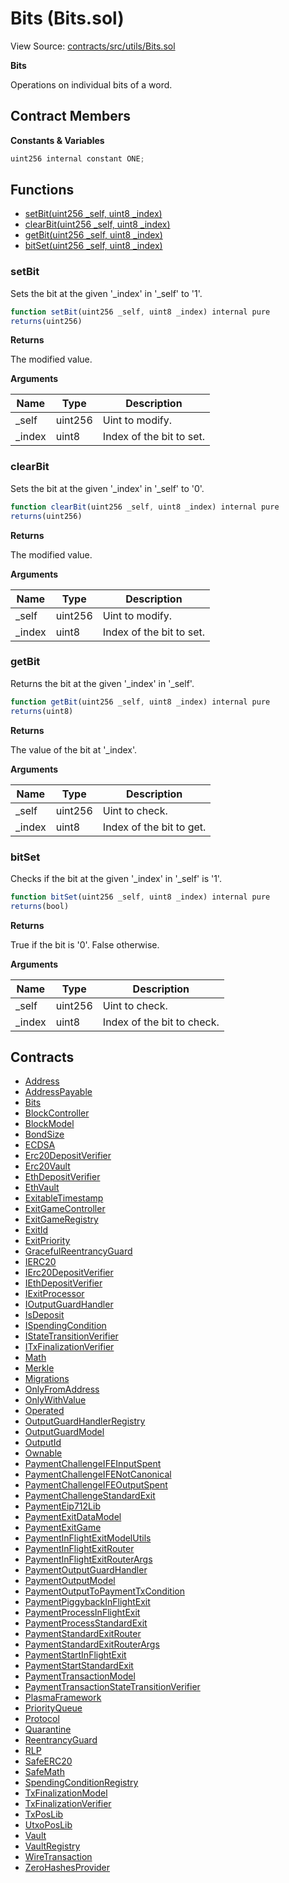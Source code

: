 # Bits (Bits.sol)

View Source: [contracts/src/utils/Bits.sol](../contracts/src/utils/Bits.sol)

**Bits**

Operations on individual bits of a word.

## Contract Members
**Constants & Variables**

```js
uint256 internal constant ONE;

```

## Functions

- [setBit(uint256 _self, uint8 _index)](#setbit)
- [clearBit(uint256 _self, uint8 _index)](#clearbit)
- [getBit(uint256 _self, uint8 _index)](#getbit)
- [bitSet(uint256 _self, uint8 _index)](#bitset)

### setBit

Sets the bit at the given '_index' in '_self' to '1'.

```js
function setBit(uint256 _self, uint8 _index) internal pure
returns(uint256)
```

**Returns**

The modified value.

**Arguments**

| Name        | Type           | Description  |
| ------------- |------------- | -----|
| _self | uint256 | Uint to modify. | 
| _index | uint8 | Index of the bit to set. | 

### clearBit

Sets the bit at the given '_index' in '_self' to '0'.

```js
function clearBit(uint256 _self, uint8 _index) internal pure
returns(uint256)
```

**Returns**

The modified value.

**Arguments**

| Name        | Type           | Description  |
| ------------- |------------- | -----|
| _self | uint256 | Uint to modify. | 
| _index | uint8 | Index of the bit to set. | 

### getBit

Returns the bit at the given '_index' in '_self'.

```js
function getBit(uint256 _self, uint8 _index) internal pure
returns(uint8)
```

**Returns**

The value of the bit at '_index'.

**Arguments**

| Name        | Type           | Description  |
| ------------- |------------- | -----|
| _self | uint256 | Uint to check. | 
| _index | uint8 | Index of the bit to get. | 

### bitSet

Checks if the bit at the given '_index' in '_self' is '1'.

```js
function bitSet(uint256 _self, uint8 _index) internal pure
returns(bool)
```

**Returns**

True if the bit is '0'. False otherwise.

**Arguments**

| Name        | Type           | Description  |
| ------------- |------------- | -----|
| _self | uint256 | Uint to check. | 
| _index | uint8 | Index of the bit to check. | 

## Contracts

* [Address](Address.md)
* [AddressPayable](AddressPayable.md)
* [Bits](Bits.md)
* [BlockController](BlockController.md)
* [BlockModel](BlockModel.md)
* [BondSize](BondSize.md)
* [ECDSA](ECDSA.md)
* [Erc20DepositVerifier](Erc20DepositVerifier.md)
* [Erc20Vault](Erc20Vault.md)
* [EthDepositVerifier](EthDepositVerifier.md)
* [EthVault](EthVault.md)
* [ExitableTimestamp](ExitableTimestamp.md)
* [ExitGameController](ExitGameController.md)
* [ExitGameRegistry](ExitGameRegistry.md)
* [ExitId](ExitId.md)
* [ExitPriority](ExitPriority.md)
* [GracefulReentrancyGuard](GracefulReentrancyGuard.md)
* [IERC20](IERC20.md)
* [IErc20DepositVerifier](IErc20DepositVerifier.md)
* [IEthDepositVerifier](IEthDepositVerifier.md)
* [IExitProcessor](IExitProcessor.md)
* [IOutputGuardHandler](IOutputGuardHandler.md)
* [IsDeposit](IsDeposit.md)
* [ISpendingCondition](ISpendingCondition.md)
* [IStateTransitionVerifier](IStateTransitionVerifier.md)
* [ITxFinalizationVerifier](ITxFinalizationVerifier.md)
* [Math](Math.md)
* [Merkle](Merkle.md)
* [Migrations](Migrations.md)
* [OnlyFromAddress](OnlyFromAddress.md)
* [OnlyWithValue](OnlyWithValue.md)
* [Operated](Operated.md)
* [OutputGuardHandlerRegistry](OutputGuardHandlerRegistry.md)
* [OutputGuardModel](OutputGuardModel.md)
* [OutputId](OutputId.md)
* [Ownable](Ownable.md)
* [PaymentChallengeIFEInputSpent](PaymentChallengeIFEInputSpent.md)
* [PaymentChallengeIFENotCanonical](PaymentChallengeIFENotCanonical.md)
* [PaymentChallengeIFEOutputSpent](PaymentChallengeIFEOutputSpent.md)
* [PaymentChallengeStandardExit](PaymentChallengeStandardExit.md)
* [PaymentEip712Lib](PaymentEip712Lib.md)
* [PaymentExitDataModel](PaymentExitDataModel.md)
* [PaymentExitGame](PaymentExitGame.md)
* [PaymentInFlightExitModelUtils](PaymentInFlightExitModelUtils.md)
* [PaymentInFlightExitRouter](PaymentInFlightExitRouter.md)
* [PaymentInFlightExitRouterArgs](PaymentInFlightExitRouterArgs.md)
* [PaymentOutputGuardHandler](PaymentOutputGuardHandler.md)
* [PaymentOutputModel](PaymentOutputModel.md)
* [PaymentOutputToPaymentTxCondition](PaymentOutputToPaymentTxCondition.md)
* [PaymentPiggybackInFlightExit](PaymentPiggybackInFlightExit.md)
* [PaymentProcessInFlightExit](PaymentProcessInFlightExit.md)
* [PaymentProcessStandardExit](PaymentProcessStandardExit.md)
* [PaymentStandardExitRouter](PaymentStandardExitRouter.md)
* [PaymentStandardExitRouterArgs](PaymentStandardExitRouterArgs.md)
* [PaymentStartInFlightExit](PaymentStartInFlightExit.md)
* [PaymentStartStandardExit](PaymentStartStandardExit.md)
* [PaymentTransactionModel](PaymentTransactionModel.md)
* [PaymentTransactionStateTransitionVerifier](PaymentTransactionStateTransitionVerifier.md)
* [PlasmaFramework](PlasmaFramework.md)
* [PriorityQueue](PriorityQueue.md)
* [Protocol](Protocol.md)
* [Quarantine](Quarantine.md)
* [ReentrancyGuard](ReentrancyGuard.md)
* [RLP](RLP.md)
* [SafeERC20](SafeERC20.md)
* [SafeMath](SafeMath.md)
* [SpendingConditionRegistry](SpendingConditionRegistry.md)
* [TxFinalizationModel](TxFinalizationModel.md)
* [TxFinalizationVerifier](TxFinalizationVerifier.md)
* [TxPosLib](TxPosLib.md)
* [UtxoPosLib](UtxoPosLib.md)
* [Vault](Vault.md)
* [VaultRegistry](VaultRegistry.md)
* [WireTransaction](WireTransaction.md)
* [ZeroHashesProvider](ZeroHashesProvider.md)
